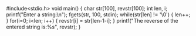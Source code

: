 #include<stdio.h>
void main()
{
    char str[100], revstr[100];
    int len, i;
    printf("Enter a string:\n");
    fgets(str, 100, stdin);
    while(str[len] != '\0')
    {
        len++;
    }
    for(i=0; i<len; i++)
    {
        revstr[i] = str[len-1-i];
    }
    printf("The reverse of the entered string is:%s", revstr);
}
